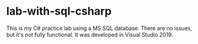 # lab-with-sql-csharp

This is my C# practice lab using a MS SQL database. There are no issues, but it's not fully functional. It was developed in Visual Studio 2019.
